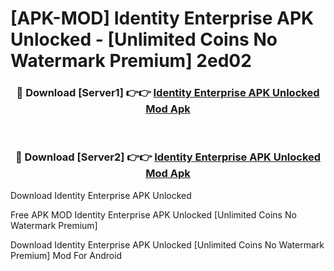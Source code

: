 # [APK-MOD] Identity Enterprise APK Unlocked - [Unlimited Coins No Watermark Premium] 2ed02



<div align="center">
<h3>🔴 Download [Server1] 👉👉 <a href="https://momento.my/?title=Identity_Enterprise_APK_Unlocked">Identity Enterprise APK Unlocked Mod Apk</a></h3><br>

<h3>🔴 Download [Server2] 👉👉 <a href="https://momento.my/?title=Identity_Enterprise_APK_Unlocked">Identity Enterprise APK Unlocked Mod Apk</a></h3>
</div>



Download Identity Enterprise APK Unlocked 

Free APK MOD Identity Enterprise APK Unlocked [Unlimited Coins No Watermark Premium]

Download Identity Enterprise APK Unlocked [Unlimited Coins No Watermark Premium] Mod For Android
